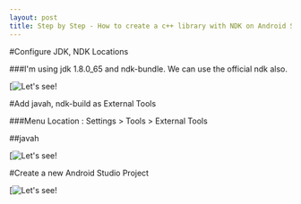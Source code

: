 ```yaml
---
layout: post
title: Step by Step - How to create a c++ library with NDK on Android Studio 1.5 (not experimental way)
---
```


#Configure JDK, NDK Locations

###I'm using jdk 1.8.0_65 and ndk-bundle. We can use the official ndk also.

[![Let's see!](https://cloud.githubusercontent.com/assets/16010352/11554158/d386dbfc-99d8-11e5-863a-c065f5ef11ec.png)


#Add javah, ndk-build as External Tools

###Menu Location : Settings > Tools > External Tools

##javah

[![Let's see!](https://cloud.githubusercontent.com/assets/16010352/11554288/187169ac-99da-11e5-92ff-09b78db2a8c6.png)


#Create a new Android Studio Project

[![Let's see!](https://cloud.githubusercontent.com/assets/16010352/11554002/69be1efc-99d7-11e5-990e-a11254ae929e.png)

